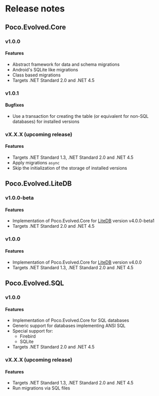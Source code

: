 # Release notes

## Poco.Evolved.Core

### v1.0.0
#### Features
* Abstract framework for data and schema migrations
* Android's SQLite like migrations
* Class based migrations
* Targets .NET Standard 2.0 and .NET 4.5
### v1.0.1
#### Bugfixes
* Use a transaction for creating the table (or equivalent for non-SQL databases) for installed versions

### vX.X.X (upcoming release)
#### Features
* Targets .NET Standard 1.3, .NET Standard 2.0 and .NET 4.5
* Apply migrations `async`
* Skip the initialization of the storage of installed versions

## Poco.Evolved.LiteDB

### v1.0.0-beta
#### Features
* Implementation of Poco.Evolved.Core for [LiteDB](http://www.litedb.org/) version v4.0.0-beta1
* Targets .NET Standard 2.0 and .NET 4.5

### v1.0.0
#### Features
* Implementation of Poco.Evolved.Core for [LiteDB](http://www.litedb.org/) version v4.0.0
* Targets .NET Standard 1.3, .NET Standard 2.0 and .NET 4.5

## Poco.Evolved.SQL

### v1.0.0
#### Features
* Implementation of Poco.Evolved.Core for SQL databases
* Generic support for databases implementing ANSI SQL
* Special support for:
  * Firebird
  * SQLite
* Targets .NET Standard 2.0 and .NET 4.5

### vX.X.X (upcoming release)
#### Features
* Targets .NET Standard 1.3, .NET Standard 2.0 and .NET 4.5
* Run migrations via SQL files
